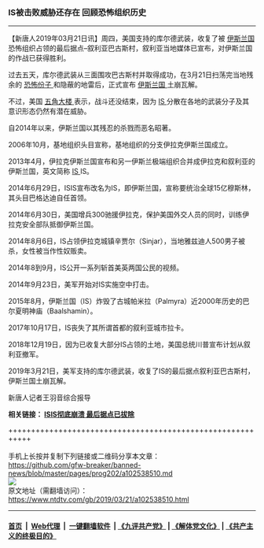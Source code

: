 ### IS被击败威胁还存在 回顾恐怖组织历史
------------------------

<div class="post_content" itemprop="articleBody">
 <p>
  【新唐人2019年03月21日讯】周四，美国支持的库尔德武装，收复了被
  <a href="https://www.ntdtv.com/gb/伊斯兰国.htm">
   伊斯兰国
  </a>
  恐怖组织占领的最后据点–叙利亚巴古斯村，叙利亚当地媒体已宣布，对伊斯兰国的作战已获得胜利。
 </p>
 <p>
  过去五天，库尔德武装从三面围攻巴古斯村并取得成功，在3月21日扫荡完当地残余的
  <a href="https://www.ntdtv.com/gb/恐怖份子.htm">
   恐怖份子
  </a>
  和隐蔽的地雷后，正式宣布
  <a href="https://www.ntdtv.com/gb/伊斯兰国.htm">
   伊斯兰国
  </a>
  土崩瓦解。
 </p>
 <p>
  不过，美国
  <a href="https://www.ntdtv.com/gb/五角大楼.htm">
   五角大楼
  </a>
  表示，战斗还没结束，因为
  <a href="https://www.ntdtv.com/gb/is.htm">
   IS
  </a>
  分散在各地的武装分子及其意识形态仍然有潜在威胁。
 </p>
 <p>
  自2014年以来，伊斯兰国以其残忍的杀戮而恶名昭著。
 </p>
 <p>
  2006年10月，基地组织头目宣称，基地组织的分支伊拉克伊斯兰国成立。
 </p>
 <p>
  2013年4月，伊拉克伊斯兰国宣布和另一伊斯兰极端组织合并成伊拉克和叙利亚的伊斯兰国，英文简称
  <a href="https://www.ntdtv.com/gb/is.htm">
   IS
  </a>
  IS。
 </p>
 <p>
  2014年6月29日，ISIS宣布改名为IS，即伊斯兰国，宣称要统治全球15亿穆斯林，其头目巴格达迪自任首领。
 </p>
 <p>
  2014年6月30日，美国增兵300驰援伊拉克，保护美国外交人员的同时，训练伊拉克安全部队抵御伊斯兰国。
 </p>
 <p>
  2014年8月6日，IS占领伊拉克城镇辛贾尔（Sinjar），当地雅兹迪人500男子被杀，女性被当作性奴贩卖。
 </p>
 <p>
  2014年8到9月，IS公开一系列斩首美英两国公民的视频。
 </p>
 <p>
  2014年9月23日，美军开始对IS实施空中打击。
 </p>
 <p>
  2015年8月，伊斯兰国（IS）炸毁了古城帕米拉（Palmyra）近2000年历史的巴尔夏明神庙（Baalshamin）。
 </p>
 <p>
  2017年10月17日，IS丧失了其所谓首都的叙利亚城市拉卡。
 </p>
 <p>
  2018年12月19日，因为已收复大部分IS占领的土地，美国总统川普宣布计划从叙利亚撤军。
 </p>
 <p>
  2019年3月21日，美军支持的库尔德武装，收复了IS的最后据点叙利亚巴古斯村，伊斯兰国土崩瓦解。
 </p>
 <p>
  新唐人记者王羽音综合报导
 </p>
 <p>
  <strong>
   相关链接：
   <a href="https://www.ntdtv.com/b5/2019/03/21/a102538460.html">
    ISIS彻底崩溃 最后据点已拔除
   </a>
  </strong>
 </p>
 <div class="single_ad">
 </div>
</div>

+++++++++++++++++++++++++++++++++++++++++++++++++++++++++++<br/><br/>
手机上长按并复制下列链接或二维码分享本文章：<br/>
https://github.com/gfw-breaker/banned-news/blob/master/pages/prog202/a102538510.md <br/>
<a href='https://github.com/gfw-breaker/banned-news/blob/master/pages/prog202/a102538510.md'><img src='https://github.com/gfw-breaker/banned-news/blob/master/pages/prog202/a102538510.md.png'/></a> <br/>
原文地址（需翻墙访问）：https://www.ntdtv.com/gb/2019/03/21/a102538510.html


------------------------
#### [首页](https://github.com/gfw-breaker/banned-news/blob/master/README.md) &nbsp;|&nbsp; [Web代理](https://github.com/labour-camp/helloworld) &nbsp;|&nbsp; [一键翻墙软件](https://github.com/gfw-breaker/nogfw/blob/master/README.md) &nbsp;| [《九评共产党》](https://github.com/gfw-breaker/9ping.md/blob/master/README.md#九评之一评共产党是什么) | [《解体党文化》](https://github.com/gfw-breaker/jtdwh.md/blob/master/README.md) | [《共产主义的终极目的》](https://github.com/gfw-breaker/gczydzjmd.md/blob/master/README.md)

